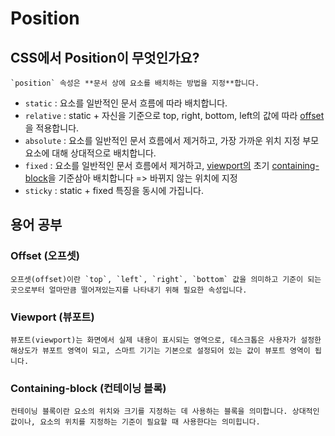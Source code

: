 # Position
## CSS에서 Position이 무엇인가요?
    `position` 속성은 **문서 상에 요소를 배치하는 방법을 지정**합니다.
- `static` : 요소를 일반적인 문서 흐름에 따라 배치합니다.
- `relative` : static + 자신을 기준으로 top, right, bottom, left의 값에 따라 [offset](#offset-오프셋)을 적용합니다.
- `absolute` : 요소를 일반적인 문서 흐름에서 제거하고, 가장 가까운 위치 지정 부모 요소에 대해 상대적으로 배치합니다.
- `fixed` : 요소를 일반적인 문서 흐름에서 제거하고, [viewport의](#viewport-뷰포트) 초기 [containing-block](#containing-block-컨테이닝-블록)을 기준삼아 배치합니다 => 바뀌지 않는 위치에 지정
- `sticky` : static + fixed 특징을 동시에 가집니다.



## 용어 공부
### Offset (오프셋)
    오프셋(offset)이란 `top`, `left`, `right`, `bottom` 값을 의미하고 기준이 되는곳으로부터 얼마만큼 떨어져있는지를 나타내기 위해 필요한 속성입니다.
### Viewport (뷰포트)
    뷰포트(viewport)는 화면에서 실제 내용이 표시되는 영역으로, 데스크톱은 사용자가 설정한 해상도가 뷰포트 영역이 되고, 스마트 기기는 기본으로 설정되어 있는 값이 뷰포트 영역이 됩니다.
### Containing-block (컨테이닝 블록)
    컨테이닝 블록이란 요소의 위치와 크기를 지정하는 데 사용하는 블록을 의미합니다. 상대적인 값이나, 요소의 위치를 지정하는 기준이 필요할 때 사용한다는 의미힙니다.